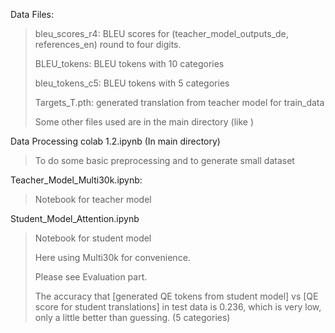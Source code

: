 Data Files:

> bleu_scores_r4: BLEU scores for (teacher_model_outputs_de, references_en) round to four digits.
> 
> BLEU_tokens: BLEU tokens with 10 categories
> 
> bleu_tokens_c5: BLEU tokens with 5 categories
> 
> Targets_T.pth: generated translation from teacher model for train_data
> 
> Some other files used are in the main directory (like )

Data Processing colab 1.2.ipynb (In main directory)

> To do some basic preprocessing and to generate small dataset

Teacher_Model_Multi30k.ipynb:

> Notebook for teacher model

Student_Model_Attention.ipynb

> Notebook for student model
> 
> Here using Multi30k for convenience.
> 
> Please see Evaluation part.
> 
> The accuracy that [generated QE tokens from student model] vs [QE score for student translations] in test data is 0.236, which is very low, only a little better than guessing. (5 categories)
